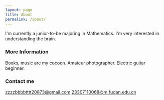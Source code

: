 ```yaml
---
layout: page
title: About
permalink: /about/
---
```


I'm currently a junior-to-be majoring in Mathematics. I'm very interested in understanding the brain.

### More Information

Books, music are my cocoon. Amateur photographer. Electric guitar beginner.

### Contact me

[zzzzbbbbtttt20873@gmail.com](mailto:zzzzbbbbtttt20873@gmail.com)
[23307110068@m.fudan.edu.cn](mailto:23307110068@m.fudan.edu.cn)
